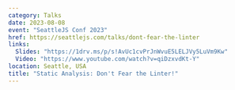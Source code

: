 ```yaml
---
category: Talks
date: 2023-08-08
event: "SeattleJS Conf 2023"
href: https://seattlejs.com/talks/dont-fear-the-linter
links:
  Slides: "https://1drv.ms/p/s!AvUc1cvPrJnWvuE5LELJVy5LuVm9Kw"
  Video: "https://www.youtube.com/watch?v=qiDzxvdKt-Y"
location: Seattle, USA
title: "Static Analysis: Don't Fear the Linter!"
---
```

